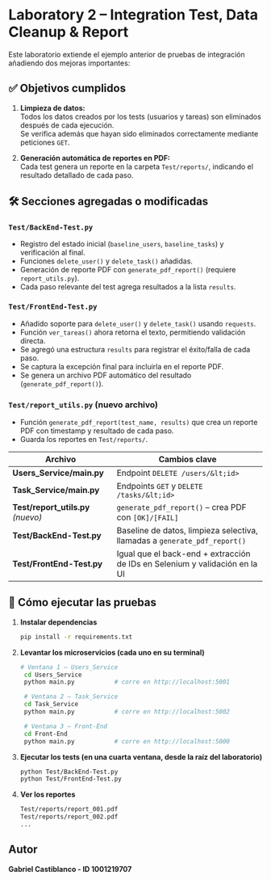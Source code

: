 # Laboratory 2 – Integration Test, Data Cleanup & Report

Este laboratorio extiende el ejemplo anterior de pruebas de integración añadiendo dos mejoras importantes:

## ✅ Objetivos cumplidos

1. **Limpieza de datos:**  
   Todos los datos creados por los tests (usuarios y tareas) son eliminados después de cada ejecución.  
   Se verifica además que hayan sido eliminados correctamente mediante peticiones `GET`.

2. **Generación automática de reportes en PDF:**  
   Cada test genera un reporte en la carpeta `Test/reports/`, indicando el resultado detallado de cada paso.

## 🛠 Secciones agregadas o modificadas

### `Test/BackEnd-Test.py`

- Registro del estado inicial (`baseline_users`, `baseline_tasks`) y verificación al final.
- Funciones `delete_user()` y `delete_task()` añadidas.
- Generación de reporte PDF con `generate_pdf_report()` (requiere `report_utils.py`).
- Cada paso relevante del test agrega resultados a la lista `results`.

### `Test/FrontEnd-Test.py`

- Añadido soporte para `delete_user()` y `delete_task()` usando `requests`.
- Función `ver_tareas()` ahora retorna el texto, permitiendo validación directa.
- Se agregó una estructura `results` para registrar el éxito/falla de cada paso.
- Se captura la excepción final para incluirla en el reporte PDF.
- Se genera un archivo PDF automático del resultado (`generate_pdf_report()`).

### `Test/report_utils.py` (nuevo archivo)

- Función `generate_pdf_report(test_name, results)` que crea un reporte PDF con timestamp y resultado de cada paso.
- Guarda los reportes en `Test/reports/`.

| Archivo | Cambios clave |
|---------|---------------|
| **Users_Service/main.py** | Endpoint `DELETE /users/&lt;id>` |
| **Task_Service/main.py**  | Endpoints `GET` y `DELETE /tasks/&lt;id>` |
| **Test/report_utils.py** *(nuevo)* | `generate_pdf_report()` – crea PDF con `[OK]/[FAIL]` |
| **Test/BackEnd-Test.py**  | Baseline de datos, limpieza selectiva, llamadas a `generate_pdf_report()` |
| **Test/FrontEnd-Test.py** | Igual que el back-end + extracción de IDs en Selenium y validación en la UI |


## 🧪 Cómo ejecutar las pruebas

1. **Instalar dependencias**
   ```bash
   pip install -r requirements.txt
   ```

2. **Levantar los microservicios (cada uno en su terminal)**
   ```bash
   # Ventana 1 – Users_Service
    cd Users_Service
    python main.py           # corre en http://localhost:5001

    # Ventana 2 – Task_Service
    cd Task_Service
    python main.py           # corre en http://localhost:5002

    # Ventana 3 – Front-End
    cd Front-End
    python main.py           # corre en http://localhost:5000
   ```
3. **Ejecutar los tests (en una cuarta ventana, desde la raíz del laboratorio)**
   ```bash
   python Test/BackEnd-Test.py
   python Test/FrontEnd-Test.py
   ```

4. **Ver los reportes**
    ```bash
    Test/reports/report_001.pdf
    Test/reports/report_002.pdf
    ...
    ```
## Autor
**Gabriel Castiblanco - ID 1001219707**